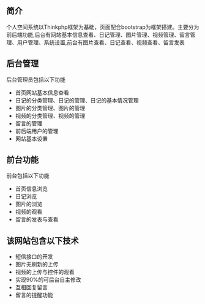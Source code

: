 ﻿## 简介

个人空间系统以Thinkphp框架为基础，页面配合bootstrap为框架搭建。主要分为前后端功能,后台有网站基本信息查看、日记管理、图片管理、视频管理、留言管理、用户管理、系统设置,前台有图片查看、日记查看、视频查看、留言发表

## 后台管理

后台管理员包括以下功能

*  首页网站基本信息查看
*  日记的分类管理、日记的管理、日记的基本情况管理
*  图片的分类管理、图片的管理
*  视频的分类管理、视频的管理
*  留言的管理
*  前后端用户的管理
*  网站基本设置


## 前台功能

前台包括以下功能

*  首页信息浏览
*  日记浏览
*  图片的浏览
*  视频的观看
*  留言的发表与查看

## 该网站包含以下技术

*  短信接口的开发
*  图片无刷新的上传
*  视频的上传与控件的观看
*  实现90%的可后台自主修改
*  互相回复留言
*  留言的提醒功能
